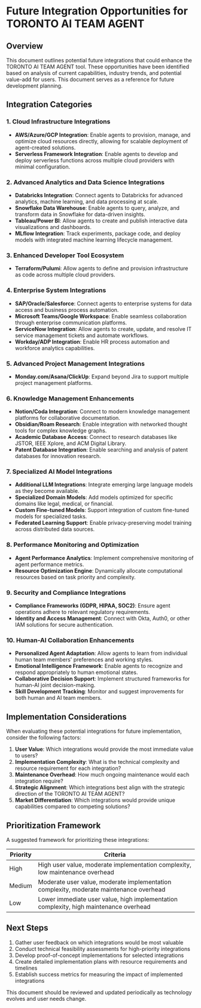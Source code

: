 # Future Integration Opportunities for TORONTO AI TEAM AGENT

## Overview

This document outlines potential future integrations that could enhance the TORONTO AI TEAM AGENT tool. These opportunities have been identified based on analysis of current capabilities, industry trends, and potential value-add for users. This document serves as a reference for future development planning.

## Integration Categories

### 1. Cloud Infrastructure Integrations

- **AWS/Azure/GCP Integration**: Enable agents to provision, manage, and optimize cloud resources directly, allowing for scalable deployment of agent-created solutions.
- **Serverless Framework Integration**: Enable agents to develop and deploy serverless functions across multiple cloud providers with minimal configuration.

### 2. Advanced Analytics and Data Science Integrations

- **Databricks Integration**: Connect agents to Databricks for advanced analytics, machine learning, and data processing at scale.
- **Snowflake Data Warehouse**: Enable agents to query, analyze, and transform data in Snowflake for data-driven insights.
- **Tableau/Power BI**: Allow agents to create and publish interactive data visualizations and dashboards.
- **MLflow Integration**: Track experiments, package code, and deploy models with integrated machine learning lifecycle management.

### 3. Enhanced Developer Tool Ecosystem

- **Terraform/Pulumi**: Allow agents to define and provision infrastructure as code across multiple cloud providers.

### 4. Enterprise System Integrations

- **SAP/Oracle/Salesforce**: Connect agents to enterprise systems for data access and business process automation.
- **Microsoft Teams/Google Workspace**: Enable seamless collaboration through enterprise communication platforms.
- **ServiceNow Integration**: Allow agents to create, update, and resolve IT service management tickets and automate workflows.
- **Workday/ADP Integration**: Enable HR process automation and workforce analytics capabilities.

### 5. Advanced Project Management Integrations

- **Monday.com/Asana/ClickUp**: Expand beyond Jira to support multiple project management platforms.

### 6. Knowledge Management Enhancements

- **Notion/Coda Integration**: Connect to modern knowledge management platforms for collaborative documentation.
- **Obsidian/Roam Research**: Enable integration with networked thought tools for complex knowledge graphs.
- **Academic Database Access**: Connect to research databases like JSTOR, IEEE Xplore, and ACM Digital Library.
- **Patent Database Integration**: Enable searching and analysis of patent databases for innovation research.

### 7. Specialized AI Model Integrations

- **Additional LLM Integrations**: Integrate emerging large language models as they become available.
- **Specialized Domain Models**: Add models optimized for specific domains like legal, medical, or financial.
- **Custom Fine-tuned Models**: Support integration of custom fine-tuned models for specialized tasks.
- **Federated Learning Support**: Enable privacy-preserving model training across distributed data sources.

### 8. Performance Monitoring and Optimization

- **Agent Performance Analytics**: Implement comprehensive monitoring of agent performance metrics.
- **Resource Optimization Engine**: Dynamically allocate computational resources based on task priority and complexity.

### 9. Security and Compliance Integrations

- **Compliance Frameworks (GDPR, HIPAA, SOC2)**: Ensure agent operations adhere to relevant regulatory requirements.
- **Identity and Access Management**: Connect with Okta, Auth0, or other IAM solutions for secure authentication.

### 10. Human-AI Collaboration Enhancements

- **Personalized Agent Adaptation**: Allow agents to learn from individual human team members' preferences and working styles.
- **Emotional Intelligence Framework**: Enable agents to recognize and respond appropriately to human emotional states.
- **Collaborative Decision Support**: Implement structured frameworks for human-AI joint decision-making.
- **Skill Development Tracking**: Monitor and suggest improvements for both human and AI team members.

## Implementation Considerations

When evaluating these potential integrations for future implementation, consider the following factors:

1. **User Value**: Which integrations would provide the most immediate value to users?
2. **Implementation Complexity**: What is the technical complexity and resource requirement for each integration?
3. **Maintenance Overhead**: How much ongoing maintenance would each integration require?
4. **Strategic Alignment**: Which integrations best align with the strategic direction of the TORONTO AI TEAM AGENT?
5. **Market Differentiation**: Which integrations would provide unique capabilities compared to competing solutions?

## Prioritization Framework

A suggested framework for prioritizing these integrations:

| Priority | Criteria |
|----------|----------|
| High     | High user value, moderate implementation complexity, low maintenance overhead |
| Medium   | Moderate user value, moderate implementation complexity, moderate maintenance overhead |
| Low      | Lower immediate user value, high implementation complexity, high maintenance overhead |

## Next Steps

1. Gather user feedback on which integrations would be most valuable
2. Conduct technical feasibility assessments for high-priority integrations
3. Develop proof-of-concept implementations for selected integrations
4. Create detailed implementation plans with resource requirements and timelines
5. Establish success metrics for measuring the impact of implemented integrations

This document should be reviewed and updated periodically as technology evolves and user needs change.
